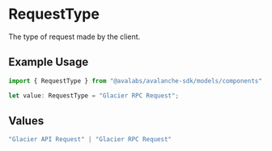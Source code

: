 # RequestType

The type of request made by the client.

## Example Usage

```typescript
import { RequestType } from "@avalabs/avalanche-sdk/models/components";

let value: RequestType = "Glacier RPC Request";
```

## Values

```typescript
"Glacier API Request" | "Glacier RPC Request"
```